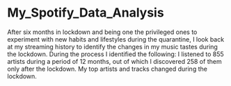 # My_Spotify_Data_Analysis
After six months in lockdown and being one the privileged ones to experiment with new habits and lifestyles during the quarantine, I look back at my streaming history to identify the changes in my music tastes during the lockdown.  During the process I identified the following:  I listened to 855 artists during a period of 12 months, out of which I discovered 258 of them only after the lockdown.  My top artists and tracks changed during the lockdown.
